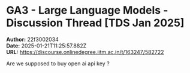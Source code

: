 # GA3 - Large Language Models - Discussion Thread [TDS Jan 2025]

**Author:** 22f3002034  
**Date:** 2025-01-21T11:25:57.882Z  
**URL:** https://discourse.onlinedegree.iitm.ac.in/t/163247/582722

Are we supposed to buy open ai api key ?
